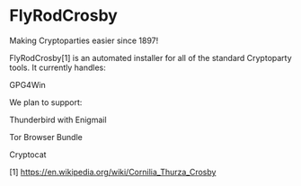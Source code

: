 FlyRodCrosby
============

Making Cryptoparties easier since 1897!

FlyRodCrosby[1] is an automated installer for all of the standard Cryptoparty tools.  It currently handles:

GPG4Win

We plan to support:

Thunderbird with Enigmail

Tor Browser Bundle

Cryptocat

[1] https://en.wikipedia.org/wiki/Cornilia_Thurza_Crosby
